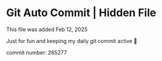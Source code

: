 # Git Auto Commit | Hidden File

This file was added Feb 12, 2025

Just for fun and keeping my daily git commit active 🤪

commit number: 265277

